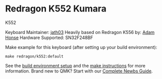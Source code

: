 # Redragon K552 Kumara

K552

Keyboard Maintainer: [jath03](https://github.com/jath03)
Heavily based on Redragon K556 by: [Adam Honse](https://github.com/CalcProgrammer1)
Hardware Supported: SN32F248BF

Make example for this keyboard (after setting up your build environment):

    make redragon/k552:default

See the [build environment setup](https://docs.qmk.fm/#/getting_started_build_tools) and the [make instructions](https://docs.qmk.fm/#/getting_started_make_guide) for more information. Brand new to QMK? Start with our [Complete Newbs Guide](https://docs.qmk.fm/#/newbs).
